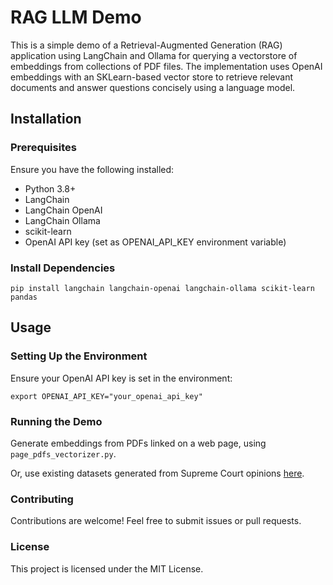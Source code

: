 # RAG LLM Demo

This is a simple demo of a Retrieval-Augmented Generation (RAG) application using LangChain and Ollama for querying a vectorstore of embeddings from collections of PDF files. 
The implementation uses OpenAI embeddings with an SKLearn-based vector store to retrieve relevant documents and answer questions concisely using a language model.

## Installation

### Prerequisites
Ensure you have the following installed:

* Python 3.8+
* LangChain
* LangChain OpenAI
* LangChain Ollama
* scikit-learn
* OpenAI API key (set as OPENAI_API_KEY environment variable)

### Install Dependencies
```
pip install langchain langchain-openai langchain-ollama scikit-learn pandas
```

## Usage

### Setting Up the Environment

Ensure your OpenAI API key is set in the environment:
```
export OPENAI_API_KEY="your_openai_api_key"
```

### Running the Demo
Generate embeddings from PDFs linked on a web page, using `page_pdfs_vectorizer.py`.

Or, use existing datasets generated from Supreme Court opinions [here](https://huggingface.co/datasets/chowalex/scotus_opinions).

### Contributing

Contributions are welcome! Feel free to submit issues or pull requests.

### License

This project is licensed under the MIT License.
